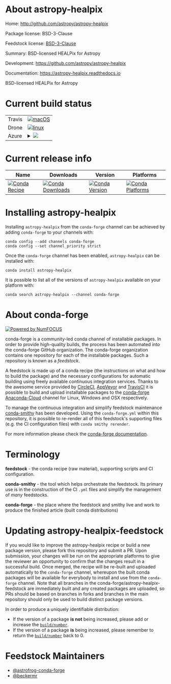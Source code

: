 About astropy-healpix
=====================

Home: http://github.com/astropy/astropy-healpix

Package license: BSD-3-Clause

Feedstock license: [BSD-3-Clause](https://github.com/conda-forge/astropy-healpix-feedstock/blob/master/LICENSE.txt)

Summary: BSD-licensed HEALPix for Astropy

Development: https://github.com/astropy/astropy-healpix

Documentation: https://astropy-healpix.readthedocs.io

BSD-licensed HEALPix for Astropy

Current build status
====================


<table><tr>
    <td>Travis</td>
    <td>
      <a href="https://travis-ci.com/conda-forge/astropy-healpix-feedstock">
        <img alt="macOS" src="https://img.shields.io/travis/com/conda-forge/astropy-healpix-feedstock/master.svg?label=macOS">
      </a>
    </td>
  </tr><tr>
    <td>Drone</td>
    <td>
      <a href="https://cloud.drone.io/conda-forge/astropy-healpix-feedstock">
        <img alt="linux" src="https://img.shields.io/drone/build/conda-forge/astropy-healpix-feedstock/master.svg?label=Linux">
      </a>
    </td>
  </tr>
    
  <tr>
    <td>Azure</td>
    <td>
      <details>
        <summary>
          <a href="https://dev.azure.com/conda-forge/feedstock-builds/_build/latest?definitionId=61&branchName=master">
            <img src="https://dev.azure.com/conda-forge/feedstock-builds/_apis/build/status/astropy-healpix-feedstock?branchName=master">
          </a>
        </summary>
        <table>
          <thead><tr><th>Variant</th><th>Status</th></tr></thead>
          <tbody><tr>
              <td>linux_64_numpy1.18python3.6.____cpython</td>
              <td>
                <a href="https://dev.azure.com/conda-forge/feedstock-builds/_build/latest?definitionId=61&branchName=master">
                  <img src="https://dev.azure.com/conda-forge/feedstock-builds/_apis/build/status/astropy-healpix-feedstock?branchName=master&jobName=linux&configuration=linux_64_numpy1.18python3.6.____cpython" alt="variant">
                </a>
              </td>
            </tr><tr>
              <td>linux_64_numpy1.18python3.7.____cpython</td>
              <td>
                <a href="https://dev.azure.com/conda-forge/feedstock-builds/_build/latest?definitionId=61&branchName=master">
                  <img src="https://dev.azure.com/conda-forge/feedstock-builds/_apis/build/status/astropy-healpix-feedstock?branchName=master&jobName=linux&configuration=linux_64_numpy1.18python3.7.____cpython" alt="variant">
                </a>
              </td>
            </tr><tr>
              <td>linux_64_numpy1.18python3.8.____cpython</td>
              <td>
                <a href="https://dev.azure.com/conda-forge/feedstock-builds/_build/latest?definitionId=61&branchName=master">
                  <img src="https://dev.azure.com/conda-forge/feedstock-builds/_apis/build/status/astropy-healpix-feedstock?branchName=master&jobName=linux&configuration=linux_64_numpy1.18python3.8.____cpython" alt="variant">
                </a>
              </td>
            </tr><tr>
              <td>linux_64_numpy1.19python3.7.____73_pypy</td>
              <td>
                <a href="https://dev.azure.com/conda-forge/feedstock-builds/_build/latest?definitionId=61&branchName=master">
                  <img src="https://dev.azure.com/conda-forge/feedstock-builds/_apis/build/status/astropy-healpix-feedstock?branchName=master&jobName=linux&configuration=linux_64_numpy1.19python3.7.____73_pypy" alt="variant">
                </a>
              </td>
            </tr><tr>
              <td>linux_64_numpy1.19python3.9.____cpython</td>
              <td>
                <a href="https://dev.azure.com/conda-forge/feedstock-builds/_build/latest?definitionId=61&branchName=master">
                  <img src="https://dev.azure.com/conda-forge/feedstock-builds/_apis/build/status/astropy-healpix-feedstock?branchName=master&jobName=linux&configuration=linux_64_numpy1.19python3.9.____cpython" alt="variant">
                </a>
              </td>
            </tr><tr>
              <td>linux_aarch64_numpy1.18python3.6.____cpython</td>
              <td>
                <a href="https://dev.azure.com/conda-forge/feedstock-builds/_build/latest?definitionId=61&branchName=master">
                  <img src="https://dev.azure.com/conda-forge/feedstock-builds/_apis/build/status/astropy-healpix-feedstock?branchName=master&jobName=linux&configuration=linux_aarch64_numpy1.18python3.6.____cpython" alt="variant">
                </a>
              </td>
            </tr><tr>
              <td>linux_aarch64_numpy1.18python3.7.____cpython</td>
              <td>
                <a href="https://dev.azure.com/conda-forge/feedstock-builds/_build/latest?definitionId=61&branchName=master">
                  <img src="https://dev.azure.com/conda-forge/feedstock-builds/_apis/build/status/astropy-healpix-feedstock?branchName=master&jobName=linux&configuration=linux_aarch64_numpy1.18python3.7.____cpython" alt="variant">
                </a>
              </td>
            </tr><tr>
              <td>linux_aarch64_numpy1.18python3.8.____cpython</td>
              <td>
                <a href="https://dev.azure.com/conda-forge/feedstock-builds/_build/latest?definitionId=61&branchName=master">
                  <img src="https://dev.azure.com/conda-forge/feedstock-builds/_apis/build/status/astropy-healpix-feedstock?branchName=master&jobName=linux&configuration=linux_aarch64_numpy1.18python3.8.____cpython" alt="variant">
                </a>
              </td>
            </tr><tr>
              <td>linux_aarch64_numpy1.19python3.7.____73_pypy</td>
              <td>
                <a href="https://dev.azure.com/conda-forge/feedstock-builds/_build/latest?definitionId=61&branchName=master">
                  <img src="https://dev.azure.com/conda-forge/feedstock-builds/_apis/build/status/astropy-healpix-feedstock?branchName=master&jobName=linux&configuration=linux_aarch64_numpy1.19python3.7.____73_pypy" alt="variant">
                </a>
              </td>
            </tr><tr>
              <td>linux_aarch64_numpy1.19python3.9.____cpython</td>
              <td>
                <a href="https://dev.azure.com/conda-forge/feedstock-builds/_build/latest?definitionId=61&branchName=master">
                  <img src="https://dev.azure.com/conda-forge/feedstock-builds/_apis/build/status/astropy-healpix-feedstock?branchName=master&jobName=linux&configuration=linux_aarch64_numpy1.19python3.9.____cpython" alt="variant">
                </a>
              </td>
            </tr><tr>
              <td>linux_ppc64le_numpy1.18python3.6.____cpython</td>
              <td>
                <a href="https://dev.azure.com/conda-forge/feedstock-builds/_build/latest?definitionId=61&branchName=master">
                  <img src="https://dev.azure.com/conda-forge/feedstock-builds/_apis/build/status/astropy-healpix-feedstock?branchName=master&jobName=linux&configuration=linux_ppc64le_numpy1.18python3.6.____cpython" alt="variant">
                </a>
              </td>
            </tr><tr>
              <td>linux_ppc64le_numpy1.18python3.7.____cpython</td>
              <td>
                <a href="https://dev.azure.com/conda-forge/feedstock-builds/_build/latest?definitionId=61&branchName=master">
                  <img src="https://dev.azure.com/conda-forge/feedstock-builds/_apis/build/status/astropy-healpix-feedstock?branchName=master&jobName=linux&configuration=linux_ppc64le_numpy1.18python3.7.____cpython" alt="variant">
                </a>
              </td>
            </tr><tr>
              <td>linux_ppc64le_numpy1.18python3.8.____cpython</td>
              <td>
                <a href="https://dev.azure.com/conda-forge/feedstock-builds/_build/latest?definitionId=61&branchName=master">
                  <img src="https://dev.azure.com/conda-forge/feedstock-builds/_apis/build/status/astropy-healpix-feedstock?branchName=master&jobName=linux&configuration=linux_ppc64le_numpy1.18python3.8.____cpython" alt="variant">
                </a>
              </td>
            </tr><tr>
              <td>linux_ppc64le_numpy1.19python3.7.____73_pypy</td>
              <td>
                <a href="https://dev.azure.com/conda-forge/feedstock-builds/_build/latest?definitionId=61&branchName=master">
                  <img src="https://dev.azure.com/conda-forge/feedstock-builds/_apis/build/status/astropy-healpix-feedstock?branchName=master&jobName=linux&configuration=linux_ppc64le_numpy1.19python3.7.____73_pypy" alt="variant">
                </a>
              </td>
            </tr><tr>
              <td>linux_ppc64le_numpy1.19python3.9.____cpython</td>
              <td>
                <a href="https://dev.azure.com/conda-forge/feedstock-builds/_build/latest?definitionId=61&branchName=master">
                  <img src="https://dev.azure.com/conda-forge/feedstock-builds/_apis/build/status/astropy-healpix-feedstock?branchName=master&jobName=linux&configuration=linux_ppc64le_numpy1.19python3.9.____cpython" alt="variant">
                </a>
              </td>
            </tr><tr>
              <td>osx_64_numpy1.18python3.6.____cpython</td>
              <td>
                <a href="https://dev.azure.com/conda-forge/feedstock-builds/_build/latest?definitionId=61&branchName=master">
                  <img src="https://dev.azure.com/conda-forge/feedstock-builds/_apis/build/status/astropy-healpix-feedstock?branchName=master&jobName=osx&configuration=osx_64_numpy1.18python3.6.____cpython" alt="variant">
                </a>
              </td>
            </tr><tr>
              <td>osx_64_numpy1.18python3.7.____cpython</td>
              <td>
                <a href="https://dev.azure.com/conda-forge/feedstock-builds/_build/latest?definitionId=61&branchName=master">
                  <img src="https://dev.azure.com/conda-forge/feedstock-builds/_apis/build/status/astropy-healpix-feedstock?branchName=master&jobName=osx&configuration=osx_64_numpy1.18python3.7.____cpython" alt="variant">
                </a>
              </td>
            </tr><tr>
              <td>osx_64_numpy1.18python3.8.____cpython</td>
              <td>
                <a href="https://dev.azure.com/conda-forge/feedstock-builds/_build/latest?definitionId=61&branchName=master">
                  <img src="https://dev.azure.com/conda-forge/feedstock-builds/_apis/build/status/astropy-healpix-feedstock?branchName=master&jobName=osx&configuration=osx_64_numpy1.18python3.8.____cpython" alt="variant">
                </a>
              </td>
            </tr><tr>
              <td>osx_64_numpy1.19python3.7.____73_pypy</td>
              <td>
                <a href="https://dev.azure.com/conda-forge/feedstock-builds/_build/latest?definitionId=61&branchName=master">
                  <img src="https://dev.azure.com/conda-forge/feedstock-builds/_apis/build/status/astropy-healpix-feedstock?branchName=master&jobName=osx&configuration=osx_64_numpy1.19python3.7.____73_pypy" alt="variant">
                </a>
              </td>
            </tr><tr>
              <td>osx_64_numpy1.19python3.9.____cpython</td>
              <td>
                <a href="https://dev.azure.com/conda-forge/feedstock-builds/_build/latest?definitionId=61&branchName=master">
                  <img src="https://dev.azure.com/conda-forge/feedstock-builds/_apis/build/status/astropy-healpix-feedstock?branchName=master&jobName=osx&configuration=osx_64_numpy1.19python3.9.____cpython" alt="variant">
                </a>
              </td>
            </tr><tr>
              <td>win_64_numpy1.18python3.6.____cpython</td>
              <td>
                <a href="https://dev.azure.com/conda-forge/feedstock-builds/_build/latest?definitionId=61&branchName=master">
                  <img src="https://dev.azure.com/conda-forge/feedstock-builds/_apis/build/status/astropy-healpix-feedstock?branchName=master&jobName=win&configuration=win_64_numpy1.18python3.6.____cpython" alt="variant">
                </a>
              </td>
            </tr><tr>
              <td>win_64_numpy1.18python3.7.____cpython</td>
              <td>
                <a href="https://dev.azure.com/conda-forge/feedstock-builds/_build/latest?definitionId=61&branchName=master">
                  <img src="https://dev.azure.com/conda-forge/feedstock-builds/_apis/build/status/astropy-healpix-feedstock?branchName=master&jobName=win&configuration=win_64_numpy1.18python3.7.____cpython" alt="variant">
                </a>
              </td>
            </tr><tr>
              <td>win_64_numpy1.18python3.8.____cpython</td>
              <td>
                <a href="https://dev.azure.com/conda-forge/feedstock-builds/_build/latest?definitionId=61&branchName=master">
                  <img src="https://dev.azure.com/conda-forge/feedstock-builds/_apis/build/status/astropy-healpix-feedstock?branchName=master&jobName=win&configuration=win_64_numpy1.18python3.8.____cpython" alt="variant">
                </a>
              </td>
            </tr><tr>
              <td>win_64_numpy1.19python3.9.____cpython</td>
              <td>
                <a href="https://dev.azure.com/conda-forge/feedstock-builds/_build/latest?definitionId=61&branchName=master">
                  <img src="https://dev.azure.com/conda-forge/feedstock-builds/_apis/build/status/astropy-healpix-feedstock?branchName=master&jobName=win&configuration=win_64_numpy1.19python3.9.____cpython" alt="variant">
                </a>
              </td>
            </tr>
          </tbody>
        </table>
      </details>
    </td>
  </tr>
</table>

Current release info
====================

| Name | Downloads | Version | Platforms |
| --- | --- | --- | --- |
| [![Conda Recipe](https://img.shields.io/badge/recipe-astropy--healpix-green.svg)](https://anaconda.org/conda-forge/astropy-healpix) | [![Conda Downloads](https://img.shields.io/conda/dn/conda-forge/astropy-healpix.svg)](https://anaconda.org/conda-forge/astropy-healpix) | [![Conda Version](https://img.shields.io/conda/vn/conda-forge/astropy-healpix.svg)](https://anaconda.org/conda-forge/astropy-healpix) | [![Conda Platforms](https://img.shields.io/conda/pn/conda-forge/astropy-healpix.svg)](https://anaconda.org/conda-forge/astropy-healpix) |

Installing astropy-healpix
==========================

Installing `astropy-healpix` from the `conda-forge` channel can be achieved by adding `conda-forge` to your channels with:

```
conda config --add channels conda-forge
conda config --set channel_priority strict
```

Once the `conda-forge` channel has been enabled, `astropy-healpix` can be installed with:

```
conda install astropy-healpix
```

It is possible to list all of the versions of `astropy-healpix` available on your platform with:

```
conda search astropy-healpix --channel conda-forge
```


About conda-forge
=================

[![Powered by NumFOCUS](https://img.shields.io/badge/powered%20by-NumFOCUS-orange.svg?style=flat&colorA=E1523D&colorB=007D8A)](http://numfocus.org)

conda-forge is a community-led conda channel of installable packages.
In order to provide high-quality builds, the process has been automated into the
conda-forge GitHub organization. The conda-forge organization contains one repository
for each of the installable packages. Such a repository is known as a *feedstock*.

A feedstock is made up of a conda recipe (the instructions on what and how to build
the package) and the necessary configurations for automatic building using freely
available continuous integration services. Thanks to the awesome service provided by
[CircleCI](https://circleci.com/), [AppVeyor](https://www.appveyor.com/)
and [TravisCI](https://travis-ci.com/) it is possible to build and upload installable
packages to the [conda-forge](https://anaconda.org/conda-forge)
[Anaconda-Cloud](https://anaconda.org/) channel for Linux, Windows and OSX respectively.

To manage the continuous integration and simplify feedstock maintenance
[conda-smithy](https://github.com/conda-forge/conda-smithy) has been developed.
Using the ``conda-forge.yml`` within this repository, it is possible to re-render all of
this feedstock's supporting files (e.g. the CI configuration files) with ``conda smithy rerender``.

For more information please check the [conda-forge documentation](https://conda-forge.org/docs/).

Terminology
===========

**feedstock** - the conda recipe (raw material), supporting scripts and CI configuration.

**conda-smithy** - the tool which helps orchestrate the feedstock.
                   Its primary use is in the construction of the CI ``.yml`` files
                   and simplify the management of *many* feedstocks.

**conda-forge** - the place where the feedstock and smithy live and work to
                  produce the finished article (built conda distributions)


Updating astropy-healpix-feedstock
==================================

If you would like to improve the astropy-healpix recipe or build a new
package version, please fork this repository and submit a PR. Upon submission,
your changes will be run on the appropriate platforms to give the reviewer an
opportunity to confirm that the changes result in a successful build. Once
merged, the recipe will be re-built and uploaded automatically to the
`conda-forge` channel, whereupon the built conda packages will be available for
everybody to install and use from the `conda-forge` channel.
Note that all branches in the conda-forge/astropy-healpix-feedstock are
immediately built and any created packages are uploaded, so PRs should be based
on branches in forks and branches in the main repository should only be used to
build distinct package versions.

In order to produce a uniquely identifiable distribution:
 * If the version of a package **is not** being increased, please add or increase
   the [``build/number``](https://docs.conda.io/projects/conda-build/en/latest/resources/define-metadata.html#build-number-and-string).
 * If the version of a package **is** being increased, please remember to return
   the [``build/number``](https://docs.conda.io/projects/conda-build/en/latest/resources/define-metadata.html#build-number-and-string)
   back to 0.

Feedstock Maintainers
=====================

* [@astrofrog-conda-forge](https://github.com/astrofrog-conda-forge/)
* [@beckermr](https://github.com/beckermr/)

